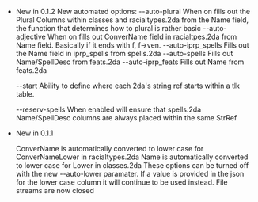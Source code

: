 * New in 0.1.2
  New automated options:
    --auto-plural When on fills out the Plural Columns within classes and racialtypes.2da from the Name field, the function that determines how to plural is rather basic
    --auto-adjective When on fills out ConverName field in racialtpes.2da from Name field. Basically if it ends with f, f->ven.
    --auto-iprp_spells Fills out the Name field in iprp_spells from spells.2da
    --auto-spells Fills out Name/SpellDesc from feats.2da
    --auto-iprp_feats Fills out Name from feats.2da

  --start Ability to define where each 2da's string ref starts within a tlk table.

  --reserv-spells When enabled will ensure that spells.2da Name/SpellDesc columns are always placed within the same StrRef

* New in 0.1.1

  ConverName is automatically converted to lower case for ConverNameLower in racialtypes.2da
  Name is automatically converted to lower case for Lower in classes.2da
  These options can be turned off with the new --auto-lower paramater. If a value is provided in the json for the lower case column it will continue to be used instead.
  File streams are now closed